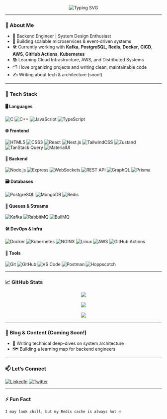 <!-- Banner -->
<p align="center">
  <img src="https://readme-typing-svg.demolab.com?font=Fira+Code&weight=500&size=24&pause=1000&color=00C1FF&center=true&vCenter=true&width=435&lines=Hey+there!+I'm+%F0%9F%91%8B;A+Passionate+Backend+Engineer;Building+Scalable+Systems+%F0%9F%9B%A0%EF%B8%8F;Lifelong+Learner+%F0%9F%93%9A+%7C+Tech+Builder+%F0%9F%AA%96" alt="Typing SVG" />
</p>

---

### 👋 About Me

- 🧠 Backend Engineer | System Design Enthusiast  
- 🚀 Building scalable microservices & event-driven systems  
- 🛠 Currently working with **Kafka**, **PostgreSQL**, **Redis**, **Docker**, **CICD**, **AWS**, **GitHub Actions**, **Kubernetes**
- 📚 Learning Cloud Infrastructure, AWS, and Distributed Systems
- 🗂 I love organizing projects and writing clean, maintainable code  
- ✍️ Writing about tech & architecture (soon!)

---

### 🧰 Tech Stack

#### 🖥 Languages
![C](https://img.shields.io/badge/C-00599C?style=flat-square&logo=c&logoColor=white)
![C++](https://img.shields.io/badge/C%2B%2B-00599C?style=flat-square&logo=c%2B%2B&logoColor=white)
![JavaScript](https://img.shields.io/badge/JavaScript-F7DF1E?style=flat-square&logo=javascript&logoColor=black)
![TypeScript](https://img.shields.io/badge/TypeScript-3178C6?style=flat-square&logo=typescript&logoColor=white)

#### 🌐 Frontend
![HTML5](https://img.shields.io/badge/HTML5-E34F26?style=flat-square&logo=html5&logoColor=white)
![CSS3](https://img.shields.io/badge/CSS3-1572B6?style=flat-square&logo=css3&logoColor=white)
![React](https://img.shields.io/badge/React-61DAFB?style=flat-square&logo=react&logoColor=black)
![Next.js](https://img.shields.io/badge/Next.js-000000?style=flat-square&logo=nextdotjs&logoColor=white)
![TailwindCSS](https://img.shields.io/badge/TailwindCSS-38B2AC?style=flat-square&logo=tailwind-css&logoColor=white)
![Zustand](https://img.shields.io/badge/Zustand-000000?style=flat-square&logo=z&logoColor=white)
![TanStack Query](https://img.shields.io/badge/TanStack%20Query-FF4154?style=flat-square&logo=react-query&logoColor=white)
![MaterialUI](https://img.shields.io/badge/MUI-007FFF?style=flat-square&logo=mui&logoColor=white)

#### 🧪 Backend
![Node.js](https://img.shields.io/badge/Node.js-339933?style=flat-square&logo=nodedotjs&logoColor=white)
![Express](https://img.shields.io/badge/Express-000000?style=flat-square&logo=express&logoColor=white)
![WebSockets](https://img.shields.io/badge/WebSockets-FF6B00?style=flat-square)
![REST API](https://img.shields.io/badge/REST-25A162?style=flat-square)
![GraphQL](https://img.shields.io/badge/GraphQL-E10098?style=flat-square&logo=graphql&logoColor=white)
![Prisma](https://img.shields.io/badge/Prisma-2D3748?style=flat-square&logo=prisma&logoColor=white)

#### 🗃 Databases
![PostgreSQL](https://img.shields.io/badge/PostgreSQL-336791?style=flat-square&logo=postgresql&logoColor=white)
![MongoDB](https://img.shields.io/badge/MongoDB-47A248?style=flat-square&logo=mongodb&logoColor=white)
![Redis](https://img.shields.io/badge/Redis-DC382D?style=flat-square&logo=redis&logoColor=white)

#### 📩 Queues & Streams
![Kafka](https://img.shields.io/badge/Kafka-231F20?style=flat-square&logo=apachekafka&logoColor=white)
![RabbitMQ](https://img.shields.io/badge/RabbitMQ-FF6600?style=flat-square&logo=rabbitmq&logoColor=white)
![BullMQ](https://img.shields.io/badge/BullMQ-DD0031?style=flat-square)

#### 🛠 DevOps & Infra
![Docker](https://img.shields.io/badge/Docker-2496ED?style=flat-square&logo=docker&logoColor=white)
![Kubernetes](https://img.shields.io/badge/Kubernetes-326CE5?style=flat-square&logo=kubernetes&logoColor=white)
![NGINX](https://img.shields.io/badge/Nginx-009639?style=flat-square&logo=nginx&logoColor=white)
![Linux](https://img.shields.io/badge/Linux-FCC624?style=flat-square&logo=linux&logoColor=black)
![AWS](https://img.shields.io/badge/AWS-FF9900?style=flat-square&logo=amazonaws&logoColor=white)
![GitHub Actions](https://img.shields.io/badge/GitHub%20Actions-2088FF?style=flat-square&logo=githubactions&logoColor=white)

#### 🧰 Tools
![Git](https://img.shields.io/badge/Git-F05032?style=flat-square&logo=git&logoColor=white)
![GitHub](https://img.shields.io/badge/GitHub-181717?style=flat-square&logo=github&logoColor=white)
![VS Code](https://img.shields.io/badge/VS%20Code-007ACC?style=flat-square&logo=visual-studio-code&logoColor=white)
![Postman](https://img.shields.io/badge/Postman-FF6C37?style=flat-square&logo=postman&logoColor=white)
![Hoppscotch](https://img.shields.io/badge/Hoppscotch-27C3FF?style=flat-square&logo=hoppscotch&logoColor=white)

---

### 📈 GitHub Stats

<div align="center">
  <img src="https://github-readme-streak-stats.herokuapp.com/?user=developer-mohitsoni&theme=tokyonight&hide_border=true" />
  <br /><br />
  <img src="https://github-readme-stats.vercel.app/api?username=developer-mohitsoni&show_icons=true&theme=tokyonight&hide_border=true" />
  <br /><br />
  <img src="https://github-readme-stats.vercel.app/api/top-langs/?username=developer-mohitsoni&layout=compact&theme=tokyonight&hide_border=true" />
</div>

---

### 📝 Blog & Content (Coming Soon!)

<!-- Add links when available -->
- 🧾 Writing technical deep-dives on system architecture  
- 🗺️ Building a learning map for backend engineers  

---

### 📫 Let’s Connect

[![LinkedIn](https://img.shields.io/badge/LinkedIn-0077B5?style=flat-square&logo=linkedin&logoColor=white)](https://www.linkedin.com/in/mohit-soni-781b6b250/)
[![Twitter](https://img.shields.io/badge/X-%23000000.svg?style=flat-square&logo=X&logoColor=white)](https://x.com/MohitSoni2002)

<!-- [![Portfolio](https://img.shields.io/badge/Portfolio-000000?style=flat-square&logo=github&logoColor=white)](https://yourwebsite.com) -->

---

### ⚡ Fun Fact

```txt
I may look chill, but my Redis cache is always hot 🔥
